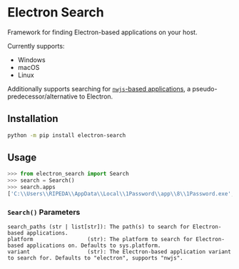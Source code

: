 # Electron Search

Framework for finding Electron-based applications on your host.

Currently supports:
- Windows
- macOS
- Linux

Additionally supports searching for [`nwjs`-based applications](https://nwjs.io), a pseudo-predecessor/alternative to Electron.

## Installation

```sh
python -m pip install electron-search
```


## Usage

```py
>>> from electron_search import Search
>>> search = Search()
>>> search.apps
['C:\\Users\\RIPEDA\\AppData\\Local\\1Password\\app\\8\\1Password.exe', 'C:\\Users\\RIPEDA\\AppData\\Local\\Discord\\app-1.0.9030\\Discord.exe']
```

### `Search()` Parameters

```
search_paths (str | list[str]): The path(s) to search for Electron-based applications.
platform                 (str): The platform to search for Electron-based applications on. Defaults to sys.platform.
variant                  (str): The Electron-based application variant to search for. Defaults to "electron", supports "nwjs".
```
